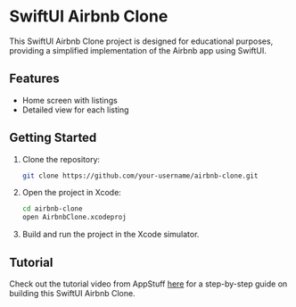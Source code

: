 # SwiftUI Airbnb Clone

This SwiftUI Airbnb Clone project is designed for educational purposes, providing a simplified implementation of the Airbnb app using SwiftUI.

## Features

- Home screen with listings
- Detailed view for each listing

## Getting Started

1. Clone the repository:

   ```bash
   git clone https://github.com/your-username/airbnb-clone.git
   ```

2. Open the project in Xcode:

   ```bash
   cd airbnb-clone
   open AirbnbClone.xcodeproj
   ```

3. Build and run the project in the Xcode simulator.

## Tutorial

Check out the tutorial video from AppStuff [here](https://www.youtube.com/embed/-ad4qLKep3U?si=6wczk58U7AAP_aUk) for a step-by-step guide on building this SwiftUI Airbnb Clone.
